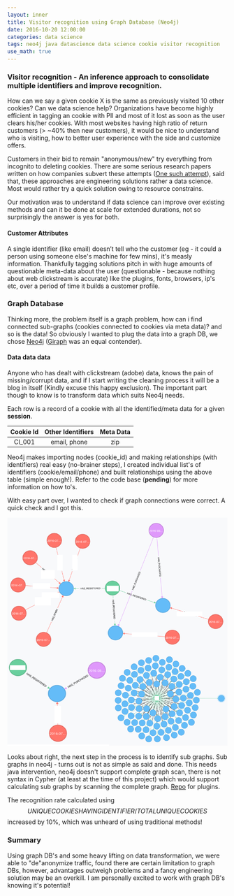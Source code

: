 ```yaml
---
layout: inner
title: Visitor recognition using Graph Database (Neo4j)
date: 2016-10-20 12:00:00
categories: data science
tags: neo4j java datascience data science cookie visitor recognition
use_math: true
---
```


### Visitor recognition - An inference approach to consolidate multiple identifiers and improve recognition.
How can we say a given cookie X is the same as previously visited 10 other cookies? Can we data science help?
Organizations have become highly efficient in tagging an cookie with PII and most of it lost as soon as the user clears his/her cookies. With most websites having high ratio of return customers (> ~40% then new customers), it would be nice to understand who is visiting, how to better user experience with the side and customize offers.

Customers in their bid to remain "anonymous/new" try everything from incognito to deleting cookies. There are some serious research papers written on how companies subvert these attempts ([One such attempt](https://panopticlick.eff.org)), said that, these approaches are engineering solutions rather a data science. Most would rather try a quick solution owing to resource constrains.

Our motivation was to understand if data science can improve over existing methods and can it be done at scale for extended durations, not so surprisingly the answer is yes for both.

#### Customer Attributes
A single identifier (like email) doesn’t tell who the customer (eg - it could a person using someone else's machine for few mins), it's measly information. Thankfully tagging solutions pitch in with huge amounts of questionable meta-data about the user (questionable - because nothing about web clickstream is accurate) like the plugins, fonts, browsers, ip's etc, over a period of time it builds a customer profile.

### Graph Database
Thinking more, the problem itself is a graph problem, how can i find connected sub-graphs (cookies connected to cookies via meta data)? and so is the data! So obviously I wanted to plug the data into a graph DB, we chose [Neo4j](https://neo4j.com/) ([Giraph](http://giraph.apache.org/) was an equal contender).

#### Data data data
Anyone who has dealt with clickstream (adobe) data, knows the pain of missing/corrupt data, and if I start writing the cleaning process it will be a blog in itself (Kindly excuse this happy exclusion). The important part though to know is to transform data which suits Neo4j needs.

Each row is a record of a cookie with all the identified/meta data for a given **session**.

|Cookie Id   | Other Identifiers | Meta Data |
|:----------:|:-----------------:|:---------:|
|CI_001      | email, phone      | zip       |

Neo4j makes importing nodes (cookie_id) and making relationships (with identifiers) real easy (no-brainer steps), I created individual list's of identifiers (cookie/email/phone) and built relationships using the above table (simple enough!). Refer to the code base (**pending**) for more information on how to's.

With easy part over, I wanted to check if graph connections were correct. A quick check and I got this.

![Image description](/images/graph_example_connection.png)

Looks about right, the next step in the process is to identify sub graphs. Sub graphs in neo4j - turns out is not as simple as said and done. This needs java intervention, neo4j doesn't support complete graph scan, there is not syntax in Cypher (at least at the time of this project) which would support calculating sub graphs by scanning the complete graph. [Repo](https://github.com/SreekanthMahesala/neo-plugins) for plugins.

The recognition rate calculated using
 $$UNIQUE COOKIES HAVING IDENTIFIER/TOTAL UNIQUE COOKIES$$
increased by 10%, which was unheard of using traditional methods!

### Summary
Using graph DB's and some heavy lifting on data transformation, we were able to "de"anonymize traffic, found there are certain limitation to graph DBs, however, advantages outweigh problems and a fancy engineering solution may be an overkill. I am personally excited to work with graph DB's knowing it's potential!
